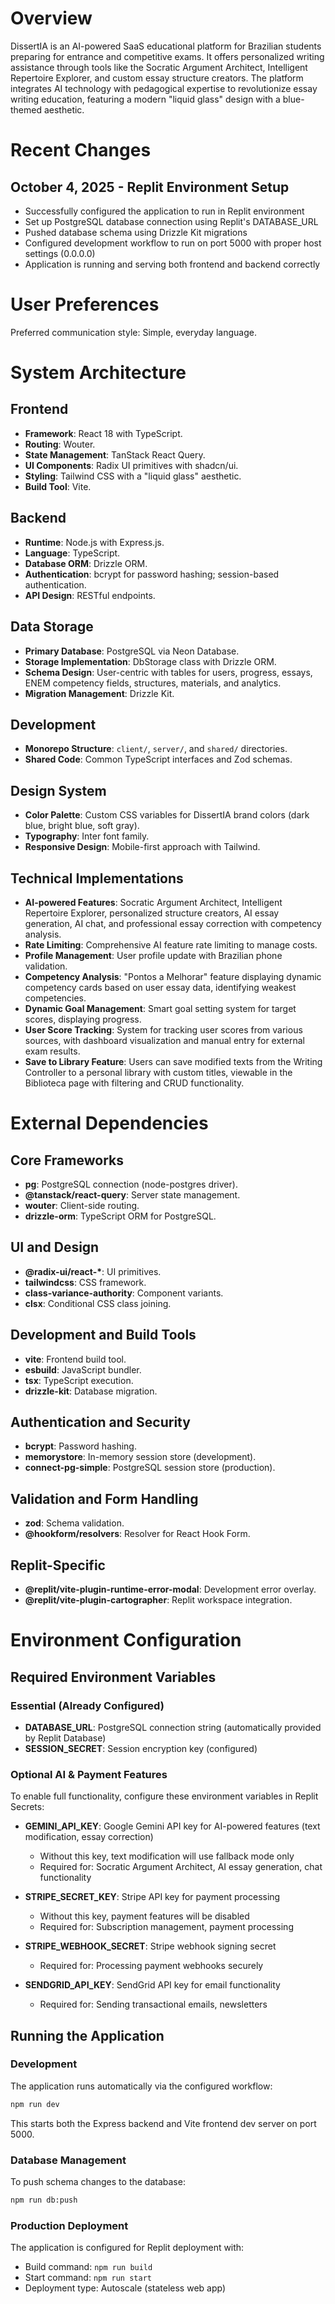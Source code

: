# Overview

DissertIA is an AI-powered SaaS educational platform for Brazilian students preparing for entrance and competitive exams. It offers personalized writing assistance through tools like the Socratic Argument Architect, Intelligent Repertoire Explorer, and custom essay structure creators. The platform integrates AI technology with pedagogical expertise to revolutionize essay writing education, featuring a modern "liquid glass" design with a blue-themed aesthetic.

# Recent Changes

## October 4, 2025 - Replit Environment Setup
- Successfully configured the application to run in Replit environment
- Set up PostgreSQL database connection using Replit's DATABASE_URL
- Pushed database schema using Drizzle Kit migrations
- Configured development workflow to run on port 5000 with proper host settings (0.0.0.0)
- Application is running and serving both frontend and backend correctly

# User Preferences

Preferred communication style: Simple, everyday language.

# System Architecture

## Frontend
- **Framework**: React 18 with TypeScript.
- **Routing**: Wouter.
- **State Management**: TanStack React Query.
- **UI Components**: Radix UI primitives with shadcn/ui.
- **Styling**: Tailwind CSS with a "liquid glass" aesthetic.
- **Build Tool**: Vite.

## Backend
- **Runtime**: Node.js with Express.js.
- **Language**: TypeScript.
- **Database ORM**: Drizzle ORM.
- **Authentication**: bcrypt for password hashing; session-based authentication.
- **API Design**: RESTful endpoints.

## Data Storage
- **Primary Database**: PostgreSQL via Neon Database.
- **Storage Implementation**: DbStorage class with Drizzle ORM.
- **Schema Design**: User-centric with tables for users, progress, essays, ENEM competency fields, structures, materials, and analytics.
- **Migration Management**: Drizzle Kit.

## Development
- **Monorepo Structure**: `client/`, `server/`, and `shared/` directories.
- **Shared Code**: Common TypeScript interfaces and Zod schemas.

## Design System
- **Color Palette**: Custom CSS variables for DissertIA brand colors (dark blue, bright blue, soft gray).
- **Typography**: Inter font family.
- **Responsive Design**: Mobile-first approach with Tailwind.

## Technical Implementations
- **AI-powered Features**: Socratic Argument Architect, Intelligent Repertoire Explorer, personalized structure creators, AI essay generation, AI chat, and professional essay correction with competency analysis.
- **Rate Limiting**: Comprehensive AI feature rate limiting to manage costs.
- **Profile Management**: User profile update with Brazilian phone validation.
- **Competency Analysis**: "Pontos a Melhorar" feature displaying dynamic competency cards based on user essay data, identifying weakest competencies.
- **Dynamic Goal Management**: Smart goal setting system for target scores, displaying progress.
- **User Score Tracking**: System for tracking user scores from various sources, with dashboard visualization and manual entry for external exam results.
- **Save to Library Feature**: Users can save modified texts from the Writing Controller to a personal library with custom titles, viewable in the Biblioteca page with filtering and CRUD functionality.

# External Dependencies

## Core Frameworks
- **pg**: PostgreSQL connection (node-postgres driver).
- **@tanstack/react-query**: Server state management.
- **wouter**: Client-side routing.
- **drizzle-orm**: TypeScript ORM for PostgreSQL.

## UI and Design
- **@radix-ui/react-\***: UI primitives.
- **tailwindcss**: CSS framework.
- **class-variance-authority**: Component variants.
- **clsx**: Conditional CSS class joining.

## Development and Build Tools
- **vite**: Frontend build tool.
- **esbuild**: JavaScript bundler.
- **tsx**: TypeScript execution.
- **drizzle-kit**: Database migration.

## Authentication and Security
- **bcrypt**: Password hashing.
- **memorystore**: In-memory session store (development).
- **connect-pg-simple**: PostgreSQL session store (production).

## Validation and Form Handling
- **zod**: Schema validation.
- **@hookform/resolvers**: Resolver for React Hook Form.

## Replit-Specific
- **@replit/vite-plugin-runtime-error-modal**: Development error overlay.
- **@replit/vite-plugin-cartographer**: Replit workspace integration.

# Environment Configuration

## Required Environment Variables

### Essential (Already Configured)
- **DATABASE_URL**: PostgreSQL connection string (automatically provided by Replit Database)
- **SESSION_SECRET**: Session encryption key (configured)

### Optional AI & Payment Features
To enable full functionality, configure these environment variables in Replit Secrets:

- **GEMINI_API_KEY**: Google Gemini API key for AI-powered features (text modification, essay correction)
  - Without this key, text modification will use fallback mode only
  - Required for: Socratic Argument Architect, AI essay generation, chat functionality
  
- **STRIPE_SECRET_KEY**: Stripe API key for payment processing
  - Without this key, payment features will be disabled
  - Required for: Subscription management, payment processing
  
- **STRIPE_WEBHOOK_SECRET**: Stripe webhook signing secret
  - Required for: Processing payment webhooks securely
  
- **SENDGRID_API_KEY**: SendGrid API key for email functionality
  - Required for: Sending transactional emails, newsletters

## Running the Application

### Development
The application runs automatically via the configured workflow:
```bash
npm run dev
```
This starts both the Express backend and Vite frontend dev server on port 5000.

### Database Management
To push schema changes to the database:
```bash
npm run db:push
```

### Production Deployment
The application is configured for Replit deployment with:
- Build command: `npm run build`
- Start command: `npm run start`
- Deployment type: Autoscale (stateless web app)